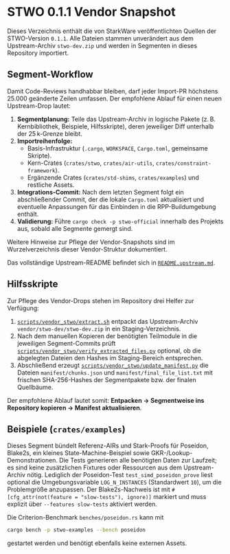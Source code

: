 # STWO 0.1.1 Vendor Snapshot

Dieses Verzeichnis enthält die von StarkWare veröffentlichten Quellen der STWO-Version `0.1.1`.
Alle Dateien stammen unverändert aus dem Upstream-Archiv `stwo-dev.zip` und werden in
Segmenten in dieses Repository importiert.

## Segment-Workflow

Damit Code-Reviews handhabbar bleiben, darf jeder Import-PR höchstens 25.000 geänderte
Zeilen umfassen. Der empfohlene Ablauf für einen neuen Upstream-Drop lautet:

1. **Segmentplanung:** Teile das Upstream-Archiv in logische Pakete (z. B. Kernbibliothek,
   Beispiele, Hilfsskripte), deren jeweiliger Diff unterhalb der 25 k-Grenze bleibt.
2. **Importreihenfolge:**
   - Basis-Infrastruktur (`.cargo`, `WORKSPACE`, `Cargo.toml`, gemeinsame Skripte).
   - Kern-Crates (`crates/stwo`, `crates/air-utils`, `crates/constraint-framework`).
   - Ergänzende Crates (`crates/std-shims`, `crates/examples`) und restliche Assets.
3. **Integrations-Commit:** Nach dem letzten Segment folgt ein abschließender Commit,
   der die lokale `Cargo.toml` aktualisiert und eventuelle Anpassungen für das
   Einbinden in die RPP-Buildumgebung enthält.
4. **Validierung:** Führe `cargo check -p stwo-official` innerhalb des
   Projekts aus, sobald alle Segmente gemergt sind.

Weitere Hinweise zur Pflege der Vendor-Snapshots sind im Wurzelverzeichnis dieser
Vendor-Struktur dokumentiert.

Das vollständige Upstream-README befindet sich in
[`README.upstream.md`](README.upstream.md).

## Hilfsskripte

Zur Pflege des Vendor-Drops stehen im Repository drei Helfer zur Verfügung:

1. [`scripts/vendor_stwo/extract.sh`](../../../../../../scripts/vendor_stwo/extract.sh)
   entpackt das Upstream-Archiv `vendor/stwo-dev/stwo-dev.zip` in ein Staging-Verzeichnis.
2. Nach dem manuellen Kopieren der benötigten Teilmodule in die jeweiligen Segment-Commits
   prüft [`scripts/vendor_stwo/verify_extracted_files.py`](../../../../../../scripts/vendor_stwo/verify_extracted_files.py)
   optional, ob die abgelegten Dateien den Hashes im Staging-Bereich entsprechen.
3. Abschließend erzeugt [`scripts/vendor_stwo/update_manifest.py`](../../../../../../scripts/vendor_stwo/update_manifest.py)
   die Dateien `manifest/chunks.json` und `manifest/final_file_list.txt` mit frischen SHA-256-Hashes
   der Segmentpakete bzw. der finalen Quellbäume.

Der empfohlene Ablauf lautet somit: **Entpacken → Segmentweise ins Repository kopieren → Manifest aktualisieren**.

## Beispiele (`crates/examples`)

Dieses Segment bündelt Referenz-AIRs und Stark-Proofs für Poseidon, Blake2s,
ein kleines State-Machine-Beispiel sowie GKR-/Lookup-Demonstrationen. Die Tests
generieren alle benötigten Daten zur Laufzeit; es sind keine zusätzlichen
Fixtures oder Ressourcen aus dem Upstream-Archiv nötig. Lediglich der
Poseidon-Test `test_simd_poseidon_prove` liest optional die Umgebungsvariable
`LOG_N_INSTANCES` (Standardwert `10`), um die Problemgröße anzupassen. Der
Blake2s-Nachweis ist mit `#[cfg_attr(not(feature = "slow-tests"), ignore)]`
markiert und muss explizit über `--features slow-tests` aktiviert werden.

Die Criterion-Benchmark `benches/poseidon.rs` kann mit

```bash
cargo bench -p stwo-examples --bench poseidon
```

gestartet werden und benötigt ebenfalls keine externen Assets.

